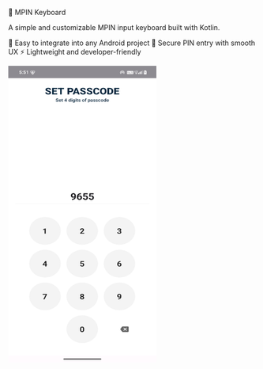 🔑 MPIN Keyboard

A simple and customizable MPIN input keyboard built with Kotlin.

🎯 Easy to integrate into any Android project
🔐 Secure PIN entry with smooth UX
⚡ Lightweight and developer-friendly

<a href="url"><img src="https://github.com/prasanth9689/MPIN-Keyboard/blob/master/Screenshots/Screenshot_20250924-055155.png?raw=true" align="left" height="600" width="300" ></a>
